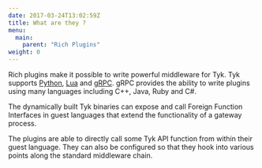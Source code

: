 ```yaml
---
date: 2017-03-24T13:02:59Z
title: What are they ?
menu:
  main:
    parent: "Rich Plugins"
weight: 0 
---
```


Rich plugins make it possible to write powerful middleware for Tyk. Tyk supports [Python][1], [Lua][2] and [gRPC][3]. gRPC provides the ability to write plugins using many languages including C++, Java, Ruby and C#.

The dynamically built Tyk binaries can expose and call Foreign Function Interfaces in guest languages that extend the functionality of a gateway process.

The plugins are able to directly call some Tyk API function from within their guest language. They can also be configured so that they hook into various points along the standard middleware chain.

 [1]: https://www.python.org/
 [2]: https://www.lua.org/
 [3]: http://www.grpc.io/